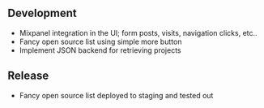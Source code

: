 Development
-------------

- Mixpanel integration in the UI; form posts, visits, navigation clicks, etc..
- Fancy open source list using simple more button
- Implement JSON backend for retrieving projects 


Release
----------

- Fancy open source list deployed to staging and tested out

